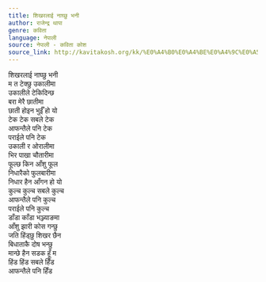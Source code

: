 ```yaml
---
title: शिखरलाई नाघ्छु भनी
author: राजेन्द्र थापा
genre: कविता
language: नेपाली
source: नेपाली - कविता कोश
source_link: http://kavitakosh.org/kk/%E0%A4%B0%E0%A4%BE%E0%A4%9C%E0%A5%87%E0%A4%A8%E0%A5%8D%E0%A4%A6%E0%A5%8D%E0%A4%B0_%E0%A4%A5%E0%A4%BE%E0%A4%AA%E0%A4%BE
---
```


शिखरलाई नाघ्छु भनी  
म त टेक्छु उकालीमा  
उकालीले टेकिदिन्छ  
बरा मेरै छातीमा  
छाती होइन भुईँ हो यो  
टेक टेक सबले टेक  
आफन्तैले पनि टेक  
पराईले पनि टेक  
उकाली र ओरालीमा  
भिर पाखा चौतारीमा  
फूल्छ किन आँशु फूल  
निधारैको फुलबारीमा  
निधार हैन आँगन हो यो  
कुल्च कुल्च सबले कुल्च  
आफन्तैले पनि कुल्च  
पराईले पनि कुल्च  
डाँडा काँडा भञ्ज्याङमा  
आँशु झारी कोस गन्छु  
जति हिंड्छु शिखर छैन  
बिधाताकै दोष भन्छु  
मान्छे हैन सडक हूँ म  
हिंड हिंड सबले हिँड  
आफन्तैले पनि हिँड
